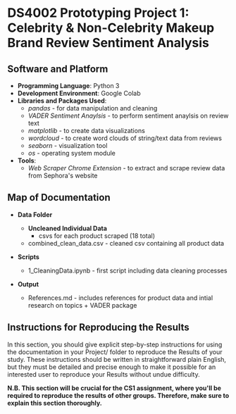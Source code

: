 # DS4002 Prototyping Project 1: Celebrity & Non-Celebrity Makeup Brand Review Sentiment Analysis

## Software and Platform
- **Programming Language**: Python 3
- **Development Environment**: Google Colab
- **Libraries and Packages Used**:
  - *pandas* - for data manipulation and cleaning
  - *VADER Sentiment Anaylsis* - to perform sentiment anaylsis on review text
  - *matplotlib* - to create data visualizations
  - *wordcloud* - to create word clouds of string/text data from reviews
  - *seaborn* - visualization tool
  - *os* - operating system module
- **Tools**:
  - *Web Scraper Chrome Extension* - to extract and scrape review data from Sephora's website


## Map of Documentation

- **Data Folder**
  - **Uncleaned Individual Data**
    - csvs for each product scraped (18 total)
  - combined_clean_data.csv - cleaned csv containing all product data 
 
- **Scripts**
  - 1_CleaningData.ipynb - first script including data cleaning processes

- **Output**
  - References.md - includes references for product data and intial research on topics + VADER package
    
## Instructions for Reproducing the Results
In this section, you should give explicit step-by-step instructions for using the documentation in your Project/ folder to reproduce the Results of your study. These instructions should be written in straightforward plain English, but they must be detailed and precise enough to make it possible for an interested user to reproduce your Results without undue difficulty.

**N.B. This section will be crucial for the CS1 assignment, where you'll be required to reproduce the results of other groups. Therefore, make sure to explain this section thoroughly.**

